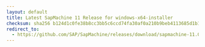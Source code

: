 ```yaml
---
layout: default
title: Latest SapMachine 11 Release for windows-x64-installer
checksum: sha256 b124d1c0fe38b8cc3bb5c6ccd74fa30af0a210b9beb4113685d1b11b42a07700
redirect_to:
  - https://github.com/SAP/SapMachine/releases/download/sapmachine-11.0.19/sapmachine-jre-11.0.19_windows-x64_bin.msi
---
```

